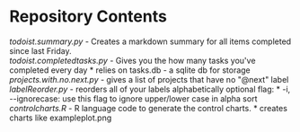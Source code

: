 # Repository Contents
*todoist.summary.py* - Creates a markdown summary for all items completed since last Friday.  
*todoist.completedtasks.py* - Gives you the how many tasks you've completed every day
	* relies on tasks.db - a sqlite db for storage
*projects.with.no.next.py* - gives a list of projects that have no "@next" label
*labelReorder.py* - reorders all of your labels alphabetically
	optional flag:
	* -i, --ignorecase: use this flag to ignore upper/lower case in alpha sort  
*controlcharts.R* - R language code to generate the control charts.
	* creates charts like exampleplot.png
